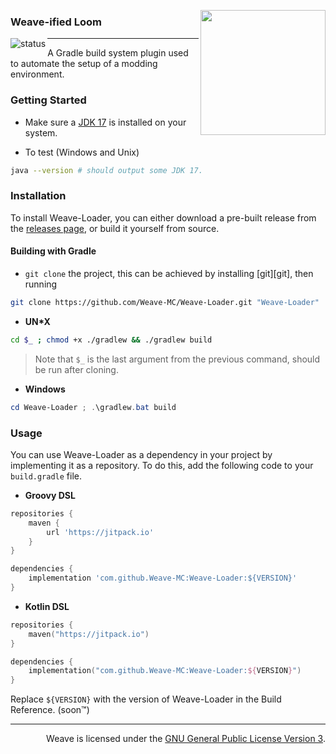 <img align="right" width="200px"
    src="https://static.wikia.nocookie.net/minecraft_gamepedia/images/d/d7/Loom_%28S%29_JE1_BE1.png/revision/latest?cb=20210116072516"
/>

### Weave-ified Loom

<img 
    align="left" alt="status"
    src="https://github.com/Weave-MC/Weave/actions/workflows/gradle.yml/badge.svg"
/>

---

A Gradle build system plugin used to automate the setup of a modding environment. 

### Getting Started

- Make sure a [JDK 17][jdk] is installed on your system.

- To test (Windows and Unix)

```bash
java --version # should output some JDK 17. 
```

### Installation

To install Weave-Loader, you can either download a pre-built release from the [releases page](https://github.com/Weave-MC/Weave-Loader/releases), or build it yourself from source.

#### Building with Gradle

- `git clone` the project, this can be achieved by installing [git][git], then running

```bash
git clone https://github.com/Weave-MC/Weave-Loader.git "Weave-Loader" 
```

- **UN*X**

```bash
cd $_ ; chmod +x ./gradlew && ./gradlew build
```

> Note that `$_` is the last argument from the previous command, should be run after cloning. 

- **Windows**

```powershell
cd Weave-Loader ; .\gradlew.bat build
```

### Usage

You can use Weave-Loader as a dependency in your project by implementing it as a repository. To do this, add the following code to your `build.gradle` file.

- **Groovy DSL**

```gradle
repositories {
    maven {
        url 'https://jitpack.io'
    }
}

dependencies {
    implementation 'com.github.Weave-MC:Weave-Loader:${VERSION}'
}
```

- **Kotlin DSL**

```kt
repositories {
    maven("https://jitpack.io")
}

dependencies {
    implementation("com.github.Weave-MC:Weave-Loader:${VERSION}")
}
```

Replace `${VERSION}` with the version of Weave-Loader in the Build Reference. (soon:tm:)

---


<div align="right">

Weave is licensed under the [GNU General Public License Version 3][license]. 

</div>

[jdk]:     https://www.azul.com/downloads/?version=java-17-lts&package=jdk
[license]: https://github.com/Weave-MC/Weave-Loader/blob/main/LICENSE
